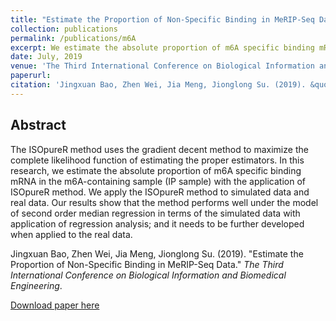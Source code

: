 ```yaml
---
title: "Estimate the Proportion of Non-Specific Binding in MeRIP-Seq Data"
collection: publications
permalink: /publications/m6A
excerpt: We estimate the absolute proportion of m6A specific binding mRNA in the N6-methyladenosine (IP sample) with the application of ISOpureR method.
date: July, 2019
venue: 'The Third International Conference on Biological Information and Biomedical Engineering'
paperurl: 
citation: 'Jingxuan Bao, Zhen Wei, Jia Meng, Jionglong Su. (2019). &quot;Estimate the Proportion of Non-Specific Binding in MeRIP-Seq Data.&quot; <i>The Third International Conference on Biological Information and Biomedical Engineering</i>.'
---
```


## Abstract
The ISOpureR method uses the gradient decent method to maximize the complete likelihood function of estimating the proper estimators. In this research, we estimate the absolute proportion of m6A specific binding mRNA in the m6A-containing sample (IP sample) with the application of ISOpureR method. We apply the ISOpureR method to simulated data and real data. Our results show that the method performs well under the model of second order median regression in terms of the simulated data with application of regression analysis; and it needs to be further developed when applied to the real data.

Jingxuan Bao, Zhen Wei, Jia Meng, Jionglong Su. (2019). &quot;Estimate the Proportion of Non-Specific Binding in MeRIP-Seq Data.&quot; <i>The Third International Conference on Biological Information and Biomedical Engineering</i>.

[Download paper here](/files/BIBE25712.pdf)
